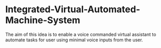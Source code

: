 # Integrated-Virtual-Automated-Machine-System
The aim of this idea is to enable a voice commanded virtual assistant to automate tasks for user using minimal voice inputs from the user.
